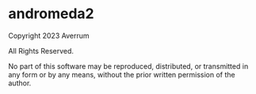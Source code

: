 # andromeda2

Copyright 2023 Averrum

All Rights Reserved.

No part of this software may be reproduced, distributed, or transmitted in any form or by any means, without the prior written permission of the author.
